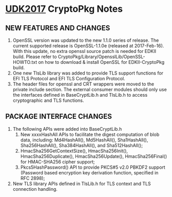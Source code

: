 # [UDK2017]( https://github.com/tianocore/tianocore.github.io/wiki/UDK2017) CryptoPkg Notes
##                            NEW FEATURES AND CHANGES
1. OpenSSL version was updated to the new 1.1.0 series of release. The current
   supported release is OpenSSL-1.1.0e (released at 2017-Feb-16).
   With this update, no extra openssl source patch is needed for EDKII build.
   Please refer to CryptoPkg/Library/OpensslLib/OpenSSL-HOWTO.txt on how to
   download & install OpenSSL for EDKII-CryptoPkg build.
2. One new TlsLib library was added to provide TLS support functions for EFI TLS
   Protocol and EFI TLS Configuration Protocol.
3. The header files for openssl and CRT wrappers were moved to the private include
   section. The external consumer modules should only use the interfaces defined
   in BaseCryptLib.h and TlsLib.h to access cryptographic and TLS functions.

##                            PACKAGE INTERFACE CHANGES
1. The following APIs were added into BaseCryptLib.h
   1) New xxxxHashAll APIs to facilitate the digest computation of blob data,
      including: Md4HashAll(), Md5HashAll(), Sha1HashAll(), Sha256HashAll(),
      Sha384HashAll(), and Sha512HashAll();
   2) HmacSha256GetContextSize(), HmacSha256Init(), HmacSha256Duplicate(),
      HmacSha256Update(), HmacSha256Final() for HMAC-SHA256 cipher support;
   3) Pkcs5HashPassword() API to provide PKCS#5 v2.0 PBKDF2 support (Password
      based encryption key derivation function, specified in RFC 2898);
2. New TLS library APIs defined in TlsLib.h for TLS context and TLS connection
   handling.

